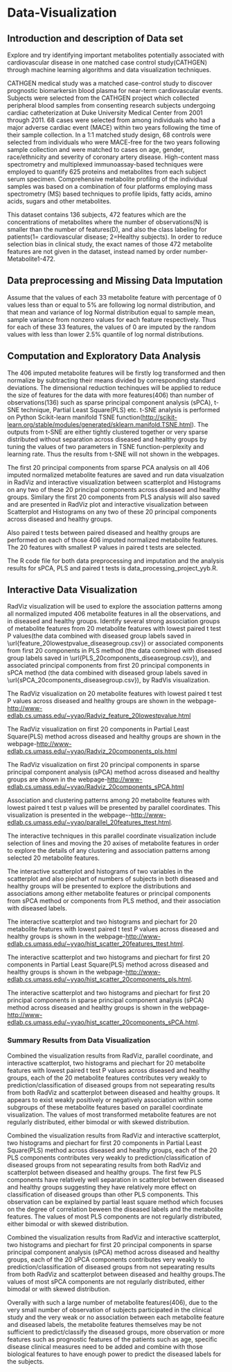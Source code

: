 # Data-Visualization

## Introduction and description of Data set 
Explore and try identifying important metabolites potentially associated with cardiovascular disease in one matched case control study(CATHGEN) through machine learning algorithms and data visualization techniques.


CATHGEN medical study was a matched case-control study to discover prognostic biomarkersin blood plasma for near-term cardiovascular events. Subjects were selected from the CATHGEN project which collected peripheral blood samples from consenting research subjects undergoing cardiac catheterization at Duke University Medical Center from 2001 through 2011.  68 cases were selected from among individuals who had a major adverse cardiac event (MACE) within two years following the time of their sample collection. In a 1:1 matched study design, 68 controls were selected from individuals who were MACE-free for the two years following sample collection and were matched to cases on age, gender, race/ethnicity and severity of coronary artery disease. High-content mass spectrometry and multiplexed immunoassay-based techniques were employed to quantify 625 proteins and metabolites from each subject serum specimen. Comprehensive metabolite profiling of the individual samples was based on a combination of four platforms employing mass spectrometry (MS) based techniques to profile lipids, fatty acids, amino acids, sugars and other metabolites. 


This dataset contains 136 subjects, 472 features which are the concentrations of metabolites where the number of observations(N) is smaller than the number of features(D), and also the class labeling for patients(1= cardiovascular disease; 2=Healthy subjects). In order to reduce selection bias in clinical study, the exact names of those 472 metabolite features are not given in the dataset, instead named by order number-Metabolite1-472.


## Data preprocessing and Missing Data Imputation


Assume that the values of each 33 metabolite feature with percentage of 0 values less than or equal to 5% are following log normal distribution, and that mean and variance of log Normal distribution equal to sample mean, sample variance from nonzero values for each feature respectively. Thus for each of these 33 features, the values of 0 are imputed by the random values with less than lower 2.5% quantile of log normal distributions.


## Computation and Exploratory Data Analysis

The 406 imputed metabolite features will be firstly log transformed and then normalize by subtracting their means divided by corresponding standard deviations. The dimensional reduction techinques will be applied to reduce the size of features for the data with more features(406) than number of observations(136) such as sparse principal component analysis (sPCA), t-SNE technique, Partial Least Square(PLS) etc. t-SNE analysis is performed on Python Scikit-learn manifold TSNE function(http://scikit-learn.org/stable/modules/generated/sklearn.manifold.TSNE.html). The outputs from t-SNE are either tightly clustered together or very sparse distributed without separation across diseased and healthy groups by tuning the values of two parameters in TSNE function-perplexity and learning rate. Thus the results from t-SNE will not shown in the webpages.

The first 20 principal components from sparse PCA analysis on all 406 imputed normalized metabolite features are saved and run data visualzation in RadViz and interactive visualization between scatterplot and Histograms on any two of these 20 principal components across diseased and healthy groups. Similary the first 20 components from PLS analysis will also saved and are presented in RadViz plot and interactive visualization between Scatterplot and Histograms on any two of these 20 principal components across diseased and healthy groups.

Also paired t tests between paired diseased and healthy groups are performed on each of those 406 imputed normalized metabolite features. The 20 features with smallest P values in paired t tests are selected. 

The R code file for both data preprocessing and imputation and the analysis results for sPCA, PLS and paired t tests is data_processing_project_yyb.R.


## Interactive Data Visualization


RadViz visualization will be used to explore the association patterns among all normalized imputed 406 metabolite features in all the observations, and in diseased and healthy groups. Identify several strong association groups of metabolite features from 20 metabolite features with lowest paired t test P values(the data combined with diseased group labels saved in \url{feature_20lowestpvalue_diseasegroup.csv}) or associated components from first 20 components in PLS method (the data combined with diseased group labels saved in \url{PLS_20components_diseasegroup.csv}), and associated principal components from first 20 principal components in sPCA method (the data combined with diseased group labels saved in \url{sPCA_20components_diseasegroup.csv}), by RadVis visualization.

The RadViz visualization on 20 metabolite features with lowest paired t test P values across diseased and healthy groups are shown in the webpage-http://www-edlab.cs.umass.edu/~yyao/Radviz_feature_20lowestpvalue.html


The RadViz visualization on first 20 components in Partial Least Square(PLS) method across diseased and healthy groups are shown in the webpage-http://www-edlab.cs.umass.edu/~yyao/Radviz_20components_pls.html


The RadViz visualization on first 20 principal components in sparse principal component analysis (sPCA) method across diseased and healthy groups are shown in the webpage-http://www-edlab.cs.umass.edu/~yyao/Radviz_20components_sPCA.html


Association and clustering patterns among 20 metabolite features with lowest paired t test p values will be presented by parallel coordinates. This visualization is presented in the webpage--http://www-edlab.cs.umass.edu/~yyao/parallel_20features_ttest.html.


The interactive techniques in this parallel coordinate visualization include selection of lines and moving the 20 axises of metabolite features in order to explore the details of any clustering and association patterns among selected 20 metabolite features.


The interactive scatterplot and histograms of two variables in the scatterplot and also piechart of numbers of subjects in both diseased and healthy groups will be presented to explore the distributions and associations among either metabolite features or principal components from sPCA method or components from PLS method, and their association with diseased labels.


The interactive scatterplot and two histograms and piechart for 20 metabolite features with lowest paired t test P values across diseased and healthy groups is shown in the webpage-http://www-edlab.cs.umass.edu/~yyao/hist_scatter_20features_ttest.html.

The interactive scatterplot and two histograms and piechart for first 20 components in Partial Least Square(PLS) method across diseased and healthy groups is shown in the webpage-http://www-edlab.cs.umass.edu/~yyao/hist_scatter_20components_pls.html.


The interactive scatterplot and two histograms and piechart for first 20 principal components in sparse principal component analysis (sPCA) method across diseased and healthy groups is shown in the webpage-http://www-edlab.cs.umass.edu/~yyao/hist_scatter_20components_sPCA.html.



### Summary Results from Data Visualization


Combined the visualization results from RadViz, parallel coordinate, and interactive scatterplot, two histograms and piechart for 20 metabolite features with lowest paired t test P values across diseased and healthy groups, each of the 20 metabolite features contributes very weakly to prediction/classification of diseased groups from not sepearating results from both RadViz and scatterplot between diseased and healthy groups. It appears to exist weakly positively or negatively association within some subgroups of these metabolite features based on parallel coordinate visualization. The values of most transformed metabolite features are not regularly distributed, either bimodal or with skewed distribution.


Combined the visualization results from RadViz and interactive scatterplot, two histograms and piechart for first 20 components in Partial Least Square(PLS) method across diseased and healthy groups, each of the 20 PLS components contributes very weakly to prediction/classification of diseased groups from not sepearating results from both RadViz and scatterplot between diseased and healthy groups. The first few PLS components have relatively well separation in scatterplot between diseased and healthy groups suggesting they have relatively more effect on classification of diseased groups than other PLS components. This observation can be explained by partial least square method which focuses on the degree of correlation beween the diseased labels and the metabolite features. The values of most PLS components are not regularly distributed, either bimodal or with skewed distribution.


Combined the visualization results from RadViz and interactive scatterplot, two histograms and piechart for first 20 principal components in sparse principal component analysis (sPCA) method across diseased and healthy groups, each of the 20 sPCA components contributes very weakly to prediction/classification of diseased groups from not sepearating results from both RadViz and scatterplot between diseased and healthy groups.The values of most sPCA components are not regularly distributed, either bimodal or with skewed distribution.


Overally with such a large number of metabolite features(406), due to the very small number of observation of subjects participated in the clinical study and the very weak or no association between each metabolite feature and diseased labels, the metabolite features themselves may be not sufficient to predict/classify the diseased groups, more observation or more features such as prognostic features of the patients such as age, specific disease clinical measures need to be added and combine with those biological features to have enough power to predict the diseased labels for the subjects.

